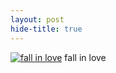 ```yaml
---
layout: post
hide-title: true
---
```

[![fall in love](https://dl.dropbox.com/u/4255155/blog/600/fall_in_love.jpg)](https://dl.dropbox.com/u/4255155/blog/fall_in_love.jpg) fall in love
